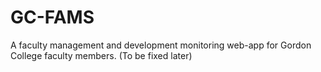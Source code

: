 # GC-FAMS

A faculty management and development monitoring web-app for Gordon College faculty members. (To be fixed later)
